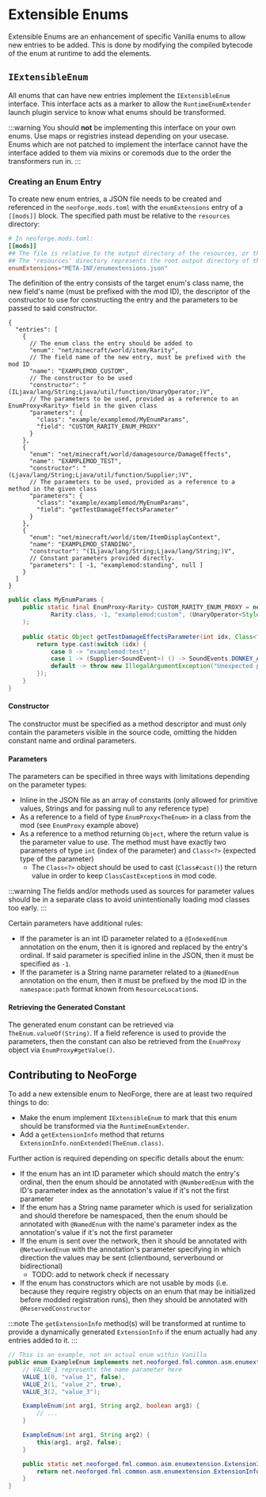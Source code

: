 # Extensible Enums

Extensible Enums are an enhancement of specific Vanilla enums to allow new entries to be added. This is done by modifying the compiled bytecode of the enum at runtime to add the elements.

## `IExtensibleEnum`

All enums that can have new entries implement the `IExtensibleEnum` interface. This interface acts as a marker to allow the `RuntimeEnumExtender` launch plugin service to know what enums should be transformed.

:::warning
You should **not** be implementing this interface on your own enums. Use maps or registries instead depending on your usecase.  
Enums which are not patched to implement the interface cannot have the interface added to them via mixins or coremods due to the order the transformers run in.
:::

### Creating an Enum Entry

To create new enum entries, a JSON file needs to be created and referenced in the `neoforge.mods.toml` with the `enumExtensions` entry of a `[[mods]]` block. The specified path must be relative to the `resources` directory:
```toml
# In neoforge.mods.toml:
[[mods]]
## The file is relative to the output directory of the resources, or the root path inside the jar when compiled
## The 'resources' directory represents the root output directory of the resources
enumExtensions="META-INF/enumextensions.json"
```

The definition of the entry consists of the target enum's class name, the new field's name (must be prefixed with the mod ID), the descriptor of the constructor to use for constructing the entry and the parameters to be passed to said constructor.

```json5
{
  "entries": [
    {
      // The enum class the entry should be added to
      "enum": "net/minecraft/world/item/Rarity",
      // The field name of the new entry, must be prefixed with the mod ID
      "name": "EXAMPLEMOD_CUSTOM",
      // The constructor to be used
      "constructor": "(ILjava/lang/String;Ljava/util/function/UnaryOperator;)V",
      // The parameters to be used, provided as a reference to an EnumProxy<Rarity> field in the given class
      "parameters": {
        "class": "example/examplemod/MyEnumParams",
        "field": "CUSTOM_RARITY_ENUM_PROXY"
      }
    },
    {
      "enum": "net/minecraft/world/damagesource/DamageEffects",
      "name": "EXAMPLEMOD_TEST",
      "constructor": "(Ljava/lang/String;Ljava/util/function/Supplier;)V",
      // The parameters to be used, provided as a reference to a method in the given class
      "parameters": {
        "class": "example/examplemod/MyEnumParams",
        "field": "getTestDamageEffectsParameter"
      }
    },
    {
      "enum": "net/minecraft/world/item/ItemDisplayContext",
      "name": "EXAMPLEMOD_STANDING",
      "constructor": "(ILjava/lang/String;Ljava/lang/String;)V",
      // Constant parameters provided directly.
      "parameters": [ -1, "examplemod:standing", null ]
    }
  ]
}
```

```java
public class MyEnumParams {
    public static final EnumProxy<Rarity> CUSTOM_RARITY_ENUM_PROXY = new EnumProxy<>(
            Rarity.class, -1, "examplemod:custom", (UnaryOperator<Style>) style -> style.withItalic(true)
    );
    
    public static Object getTestDamageEffectsParameter(int idx, Class<?> type) {
        return type.cast(switch (idx) {
            case 0 -> "examplemod:test";
            case 1 -> (Supplier<SoundEvent>) () -> SoundEvents.DONKEY_ANGRY;
            default -> throw new IllegalArgumentException("Unexpected parameter index: " + idx);
        });
    }
}
```

#### Constructor

The constructor must be specified as a method descriptor and must only contain the parameters visible in the source code, omitting the hidden constant name and ordinal parameters.

#### Parameters

The parameters can be specified in three ways with limitations depending on the parameter types:

- Inline in the JSON file as an array of constants (only allowed for primitive values, Strings and for passing null to any reference type)
- As a reference to a field of type `EnumProxy<TheEnum>` in a class from the mod (see `EnumProxy` example above)
- As a reference to a method returning `Object`, where the return value is the parameter value to use. The method must have exactly two parameters of type `int` (index of the parameter) and `Class<?>` (expected type of the parameter)
  - The `Class<?>` object should be used to cast (`Class#cast()`) the return value in order to keep `ClassCastException`s in mod code.

:::warning
The fields and/or methods used as sources for parameter values should be in a separate class to avoid unintentionally loading mod classes too early.
:::

Certain parameters have additional rules:

- If the parameter is an int ID parameter related to a `@IndexedEnum` annotation on the enum, then it is ignored and replaced by the entry's ordinal. If said parameter is specified inline in the JSON, then it must be specified as `-1`.
- If the parameter is a String name parameter related to a `@NamedEnum` annotation on the enum, then it must be prefixed by the mod ID in the `namespace:path` format known from `ResourceLocation`s.

#### Retrieving the Generated Constant

The generated enum constant can be retrieved via `TheEnum.valueOf(String)`. If a field reference is used to provide the parameters, then the constant can also be retrieved from the `EnumProxy` object via `EnumProxy#getValue()`.

## Contributing to NeoForge

To add a new extensible enum to NeoForge, there are at least two required things to do:

- Make the enum implement `IExtensibleEnum` to mark that this enum should be transformed via the `RuntimeEnumExtender`.
- Add a `getExtensionInfo` method that returns `ExtensionInfo.nonExtended(TheEnum.class)`.

Further action is required depending on specific details about the enum:

- If the enum has an int ID parameter which should match the entry's ordinal, then the enum should be annotated with `@NumberedEnum` with the ID's parameter index as the annotation's value if it's not the first parameter
- If the enum has a String name parameter which is used for serialization and should therefore be namespaced, then the enum should be annotated with `@NamedEnum` with the name's parameter index as the annotation's value if it's not the first parameter
- If the enum is sent over the network, then it should be annotated with `@NetworkedEnum` with the annotation's parameter specifying in which direction the values may be sent (clientbound, serverbound or bidirectional)
  - TODO: add to network check if necessary
- If the enum has constructors which are not usable by mods (i.e. because they require registry objects on an enum that may be initialized before modded registration runs), then they should be annotated with `@ReservedConstructor`

:::note
The `getExtensionInfo` method(s) will be transformed at runtime to provide a dynamically generated `ExtensionInfo` if the enum actually had any entries added to it.
:::

```java
// This is an example, not an actual enum within Vanilla
public enum ExampleEnum implements net.neoforged.fml.common.asm.enumextension.IExtensibleEnum {
    // VALUE_1 represents the name parameter here
    VALUE_1(0, "value_1", false),
    VALUE_2(1, "value_2", true),
    VALUE_3(2, "value_3");

    ExampleEnum(int arg1, String arg2, boolean arg3) {
        // ...
    }

    ExampleEnum(int arg1, String arg2) {
        this(arg1, arg2, false);
    }

    public static net.neoforged.fml.common.asm.enumextension.ExtensionInfo getExtensionInfo() {
        return net.neoforged.fml.common.asm.enumextension.ExtensionInfo.nonExtended(ExampleEnum.class);
    }
}
```
